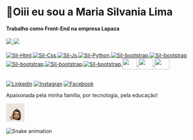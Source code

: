 ### <h1>💬Oiii eu sou a Maria Silvania Lima</h1>
<h4>Trabalho como Front-End na empresa Lapaza</h4>

<div>
  <a href="https://beacons.ai/mariasilvania">
  <img height="160em" src="https://github-readme-stats.vercel.app/api?username=mariasilvania&show_icons=true&theme=dracula&include_all_commits=true&count_private=true"/>
  <img height="160em" src="https://github-readme-stats.vercel.app/api/top-langs/?username=mariasilvania&layout=compact&langs_count=16&theme=dracula"/>
</div>
 <div style="display: inline_block"><br>
 <img align="center" alt="Sil-Html" height="30"width="40" src="https://cdn.jsdelivr.net/gh/devicons/devicon/icons/html5/html5-original.svg"/>
 <img align="center" alt="Sil-Css" height="30"width="40" src="https://cdn.jsdelivr.net/gh/devicons/devicon/icons/css3/css3-original.svg">
 <img align="center" alt="Sil-Js" height="30"width="40" src="https://cdn.jsdelivr.net/gh/devicons/devicon/icons/javascript/javascript-original.svg" />
 <img align="center" alt="Sil-Python" height="30"width="40" src="https://cdn.jsdelivr.net/gh/devicons/devicon/icons/python/python-original.svg" />
 <img align="center" alt="Sil-bootstrap" height="30"width="40" src="https://cdn.jsdelivr.net/gh/devicons/devicon/icons/docker/docker-original.svg"/>
 <img align="center" alt="Sil-bootstrap" height="30"width="40" src="https://cdn.jsdelivr.net/gh/devicons/devicon/icons/github/github-original.svg" /> 
 <img align="center" alt="Sil-bootstrap" height="30"width="40" src="https://cdn.jsdelivr.net/gh/devicons/devicon/icons/git/git-plain-wordmark.svg"/>
 <img align="center" alt="Sil-bootstrap" height="30"width="40" src="https://cdn.jsdelivr.net/gh/devicons/devicon/icons/vscode/vscode-original.svg"/>  
 <img align="center" alt="Sil-bootstrap" height="30"width="40" src="https://cdn.jsdelivr.net/gh/devicons/devicon/icons/bootstrap/bootstrap-original.svg"/>
 <img align="center" alt="" height="30"width="40" src="https://cdn.jsdelivr.net/gh/devicons/devicon/icons/bitbucket/bitbucket-original-wordmark.svg"/>
 <img align="center" alt="" height="30"width="40" src="https://cdn.jsdelivr.net/gh/devicons/devicon/icons/circleci/circleci-plain-wordmark.svg"/>
 <img align="center" alt="" height="30"width="40"  src="https://cdn.jsdelivr.net/gh/devicons/devicon/icons/heroku/heroku-original-wordmark.svg"/>  
</div><br>
  
  [![Linkedin](https://img.shields.io/badge/LinkedIn-0077B5?style=for-the-badge&logo=linkedin&logoColor=white)](https://www.linkedin.com/in/silvania-lima-9b30923b/)
  [![Instagran](https://img.shields.io/badge/Instagram-E4405F?style=for-the-badge&logo=instagram&logoColor=white)](https://www.instagram.com/silvania.lim/)
  [![Facebook](https://img.shields.io/badge/Facebook-1877F2?style=for-the-badge&logo=facebook&logoColor=white)](https://www.facebook.com/mariasilvania.lima.75/)
  
  Apaixonada pela minha família, por tecnologia, pela educação!
  <div>
     <img align="justify-content=end" alt="" height="50"width="50" src="https://github.com/silpinksa/personal_site/blob/main/emoji.jpeg"> 
  </div>
  
   ![Snake animation](https://github.com/silvanialima/silvanialima/blob/out/github-contribution-grid-snake.svg) 
    
 

